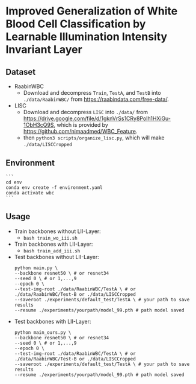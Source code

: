 # Improved Generalization of White Blood Cell Classification by Learnable Illumination Intensity Invariant Layer

## Dataset
- RaabinWBC
	- Download and decompress `Train`, `TestA`, and `TestB` into `./data/RaabinWBC/` from https://raabindata.com/free-data/.
- LISC
	- Download and decompress `LISC` into `./data/` from https://drive.google.com/file/d/1gknVrSs1CRy8PoIh1HXiGu-1ObH3cQ9S, which is provided by https://github.com/nimaadmed/WBC_Feature. 
	- then `python3 scripts/organize_lisc.py`, which will make `./data/LISCCropped`

## Environment

	```
	cd env
	conda env create -f environment.yaml
	conda activate wbc
	```

## Usage
- Train backbones without LII-Layer:
	- `bash train_wo_iii.sh`
- Train backbones with LII-Layer:
	- `bash train_add_iii.sh`
- Test backbones without LII-Layer:
	```
    python main.py \
    --backbone resnet50 \ # or resnet34
    --seed 0 \ # or 1,...,9
    --epoch 0 \
    --test-img-root ./data/RaabinWBC/TestA \ # or ./data/RaabinWBC/Test-B or ./data/LISCCropped
    --saveroot ./experiments/default_test/TestA \ # your path to save results
    --resume ./experiments/yourpath/model_99.pth # path model saved

	```
- Test backbones with LII-Layer:
	```
    python main_ours.py \
    --backbone resnet50 \ # or resnet34
    --seed 0 \ # or 1,...,9
    --epoch 0 \
    --test-img-root ./data/RaabinWBC/TestA \ # or ./data/RaabinWBC/Test-B or ./data/LISCCropped
    --saveroot ./experiments/default_test/TestA \ # your path to save results
    --resume ./experiments/yourpath/model_99.pth # path model saved

	```

